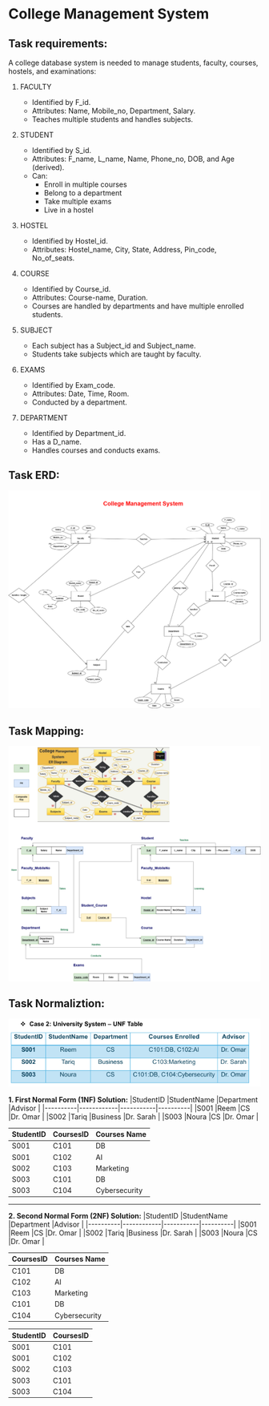 # **College Management System**

## Task requirements:
A college database system is needed to manage students, faculty, courses, hostels, and examinations: 

1. FACULTY 
   - Identified by F_id. 
   - Attributes: Name, Mobile_no, Department, Salary. 
   - Teaches multiple students and handles subjects. 

2. STUDENT 
   - Identified by S_id. 
   - Attributes: F_name, L_name, Name, Phone_no, DOB, and Age (derived). 
   - Can: 
     - Enroll in multiple courses 
     - Belong to a department 
     - Take multiple exams 
     - Live in a hostel 

3.  HOSTEL 
    - Identified by Hostel_id. 
    - Attributes: Hostel_name, City, State, Address, Pin_code, No_of_seats. 

4. COURSE 
    - Identified by Course_id. 
    - Attributes: Course-name, Duration. 
    - Courses are handled by departments and have multiple enrolled students. 

5. SUBJECT 
    - Each subject has a Subject_id and Subject_name. 
    - Students take subjects which are taught by faculty. 

6. EXAMS 
    - Identified by Exam_code. 
    - Attributes: Date, Time, Room. 
    - Conducted by a department. 

7. DEPARTMENT 
    - Identified by Department_id. 
    - Has a D_name. 
    - Handles courses and conducts exams.

## Task ERD:

![College Management System ERD](../image/CollegeManagementSystem.png)

## Task Mapping:

![College Management System Mapping](../image/CollegeManagementSystem-mapping.png)

## Task Normaliztion:

![College Management System Normaliztion](../image/CollegeNormaliztion.png)

**1. First Normal Form (1NF) Solution:**
|StudentID |StudentName |Department |Advisor   |
|----------|------------|-----------|----------|
|S001      |Reem        |CS         |Dr. Omar  |
|S002      |Tariq       |Business   |Dr. Sarah |
|S003      |Noura       |CS         |Dr. Omar  | 


|StudentID |CoursesID  |Courses Name  |
|----------|-----------|--------------|
|S001      |C101       |DB            |
|S001      |C102       |AI            |
|S002      |C103       |Marketing     |
|S003      |C101       |DB            |
|S003      |C104       |Cybersecurity |

--------------------------------------------------------------------------
**2. Second Normal Form (2NF)  Solution:**
|StudentID |StudentName |Department |Advisor   |
|----------|------------|-----------|----------|
|S001      |Reem        |CS         |Dr. Omar  |
|S002      |Tariq       |Business   |Dr. Sarah |
|S003      |Noura       |CS         |Dr. Omar  | 


|CoursesID  |Courses Name  |
|-----------|--------------|
|C101       |DB            |
|C102       |AI            |
|C103       |Marketing     |
|C101       |DB            |
|C104       |Cybersecurity |

|StudentID |CoursesID |
|----------|----------|
|S001      |C101      |
|S001      |C102      |
|S002      |C103      |
|S003      |C101      |
|S003      |C104      |